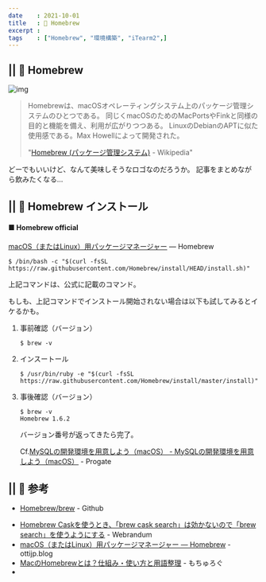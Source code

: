 ```yaml
---
date    : 2021-10-01
title   : 🍺 Homebrew
excerpt :
tags    : ["Homebrew", "環境構築", "iTearm2",]
---
```

## || 🍺 Homebrew
![img](https://brew.sh/assets/img/homebrew-social-card.png)
> Homebrewは、macOSオペレーティングシステム上のパッケージ管理システムのひとつである。
> 同じくmacOSのためのMacPortsやFinkと同様の目的と機能を備え、利用が広がりつつある。
> LinuxのDebianのAPTに似た使用感である。Max Howellによって開発された。
>
> "[Homebrew (パッケージ管理システム)](https://ja.wikipedia.org/wiki/Homebrew_(%E3%83%91%E3%83%83%E3%82%B1%E3%83%BC%E3%82%B8%E7%AE%A1%E7%90%86%E3%82%B7%E3%82%B9%E3%83%86%E3%83%A0)) - Wikipedia"

どーでもいいけど、なんて美味しそうなロゴなのだろうか。
記事をまとめながら飲みたくなる…

## || 🍺 Homebrew インストール

#### ■ Homebrew official
[macOS（またはLinux）用パッケージマネージャー](https://brew.sh/index_ja) — Homebrew
```SHELL
$ /bin/bash -c "$(curl -fsSL https://raw.githubusercontent.com/Homebrew/install/HEAD/install.sh)"
```
上記コマンドは、公式に記載のコマンド。

もしも、上記コマンドでインストール開始されない場合は以下も試してみるとイケるかも。

1. 事前確認（バージョン）
    ```shell
    $ brew -v
    ```
2. インスートール
    ```shell
    $ /usr/bin/ruby -e "$(curl -fsSL https://raw.githubusercontent.com/Homebrew/install/master/install)"
    ```
3. 事後確認（バージョン）
    ```shell
    $ brew -v
    Homebrew 1.6.2
    ```
    バージョン番号が返ってきたら完了。

    Cf.[MySQLの開発環境を用意しよう（macOS） - MySQLの開発環境を用意しよう（macOS）](https://prog-8.com/docs/mysql-env#document-page--2) - Progate


## || 🔗 参考
* [Homebrew/brew](https://github.com/Homebrew/brew) - Github
+ [Homebrew Caskを使うとき、「brew cask search」は効かないので「brew search」を使うようにする](https://webrandum.net/homebrew-cask-search/) - Webrandum
+ [macOS（またはLinux）用パッケージマネージャー — Homebrew](https://blog.ottijp.com/2020/05/23/homebrew/) - ottijp.blog
+ [MacのHomebrewとは？仕組み・使い方と用語整理](https://blog.mothule.com/mac/homebrew/mac-homebrew-basic) - もちゅろぐ
+ []()
